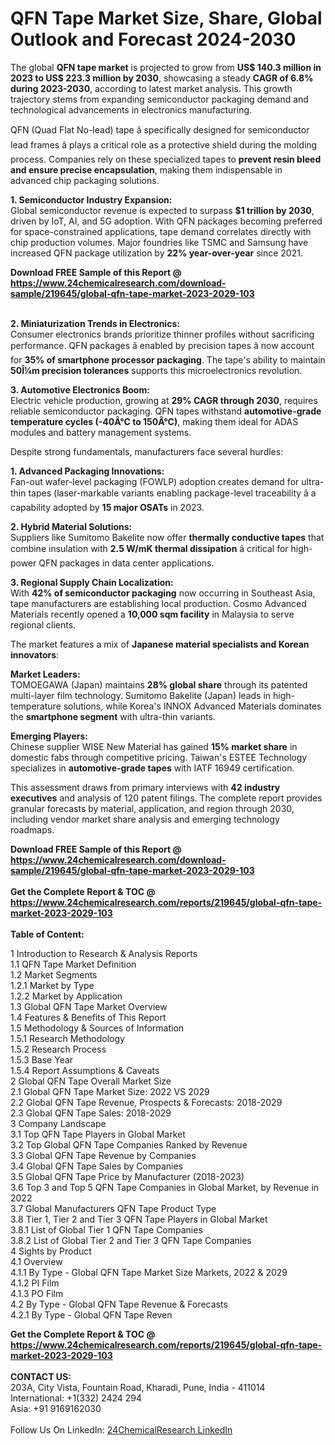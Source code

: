 <h1>QFN Tape Market Size, Share, Global Outlook and Forecast 2024-2030</h1><p>The global <strong>QFN tape market</strong> is projected to grow from <strong>US$ 140.3 million in 2023 to US$ 223.3 million by 2030</strong>, showcasing a steady <strong>CAGR of 6.8% during 2023-2030</strong>, according to latest market analysis. This growth trajectory stems from expanding semiconductor packaging demand and technological advancements in electronics manufacturing.</p><p>QFN (Quad Flat No-lead) tape â specifically designed for semiconductor lead frames â plays a critical role as a protective shield during the molding process. Companies rely on these specialized tapes to <strong>prevent resin bleed and ensure precise encapsulation</strong>, making them indispensable in advanced chip packaging solutions.</p><p><strong>1. Semiconductor Industry Expansion:</strong><br>
Global semiconductor revenue is expected to surpass <strong>$1 trillion by 2030</strong>, driven by IoT, AI, and 5G adoption. With QFN packages becoming preferred for space-constrained applications, tape demand correlates directly with chip production volumes. Major foundries like TSMC and Samsung have increased QFN package utilization by <strong>22% year-over-year</strong> since 2021.</p><div><b>Download FREE Sample of this Report @ 
            <a href="https://www.24chemicalresearch.com/download-sample/219645/global-qfn-tape-market-2023-2029-103">
            https://www.24chemicalresearch.com/download-sample/219645/global-qfn-tape-market-2023-2029-103</a></b></div><br><p><strong>2. Miniaturization Trends in Electronics:</strong><br>
Consumer electronics brands prioritize thinner profiles without sacrificing performance. QFN packages â enabled by precision tapes â now account for <strong>35% of smartphone processor packaging</strong>. The tape's ability to maintain <strong>50Î¼m precision tolerances</strong> supports this microelectronics revolution.</p><p><strong>3. Automotive Electronics Boom:</strong><br>
Electric vehicle production, growing at <strong>29% CAGR through 2030</strong>, requires reliable semiconductor packaging. QFN tapes withstand <strong>automotive-grade temperature cycles (-40Â°C to 150Â°C)</strong>, making them ideal for ADAS modules and battery management systems.</p><p>Despite strong fundamentals, manufacturers face several hurdles:</p><p><strong>1. Advanced Packaging Innovations:</strong><br>
Fan-out wafer-level packaging (FOWLP) adoption creates demand for ultra-thin tapes (laser-markable variants enabling package-level traceability â a capability adopted by <strong>15 major OSATs</strong> in 2023.</p><p><strong>2. Hybrid Material Solutions:</strong><br>
Suppliers like Sumitomo Bakelite now offer <strong>thermally conductive tapes</strong> that combine insulation with <strong>2.5 W/mK thermal dissipation</strong> â critical for high-power QFN packages in data center applications.</p><p><strong>3. Regional Supply Chain Localization:</strong><br>
With <strong>42% of semiconductor packaging</strong> now occurring in Southeast Asia, tape manufacturers are establishing local production. Cosmo Advanced Materials recently opened a <strong>10,000 sqm facility</strong> in Malaysia to serve regional clients.</p><p>The market features a mix of <strong>Japanese material specialists and Korean innovators</strong>:</p><p><strong>Market Leaders:</strong><br>
TOMOEGAWA (Japan) maintains <strong>28% global share</strong> through its patented multi-layer film technology. Sumitomo Bakelite (Japan) leads in high-temperature solutions, while Korea's INNOX Advanced Materials dominates the <strong>smartphone segment</strong> with ultra-thin variants.</p><p><strong>Emerging Players:</strong><br>
Chinese supplier WISE New Material has gained <strong>15% market share</strong> in domestic fabs through competitive pricing. Taiwan's ESTEE Technology specializes in <strong>automotive-grade tapes</strong> with IATF 16949 certification.</p><p>This assessment draws from primary interviews with <strong>42 industry executives</strong> and analysis of 120 patent filings. The complete report provides granular forecasts by material, application, and region through 2030, including vendor market share analysis and emerging technology roadmaps.</p><div><b>Download FREE Sample of this Report @ 
            <a href="https://www.24chemicalresearch.com/download-sample/219645/global-qfn-tape-market-2023-2029-103">
            https://www.24chemicalresearch.com/download-sample/219645/global-qfn-tape-market-2023-2029-103</a></b></div><br><div><b>Get the Complete Report & TOC @ 
            <a href="https://www.24chemicalresearch.com/reports/219645/global-qfn-tape-market-2023-2029-103">
            https://www.24chemicalresearch.com/reports/219645/global-qfn-tape-market-2023-2029-103</a></b></div><br>
            <b>Table of Content:</b><p>1 Introduction to Research & Analysis Reports<br />
    1.1 QFN Tape Market Definition<br />
    1.2 Market Segments<br />
        1.2.1 Market by Type<br />
        1.2.2 Market by Application<br />
    1.3 Global QFN Tape Market Overview<br />
    1.4 Features & Benefits of This Report<br />
    1.5 Methodology & Sources of Information<br />
        1.5.1 Research Methodology<br />
        1.5.2 Research Process<br />
        1.5.3 Base Year<br />
        1.5.4 Report Assumptions & Caveats<br />
2 Global QFN Tape Overall Market Size<br />
    2.1 Global QFN Tape Market Size: 2022 VS 2029<br />
    2.2 Global QFN Tape Revenue, Prospects & Forecasts: 2018-2029<br />
    2.3 Global QFN Tape Sales: 2018-2029<br />
3 Company Landscape<br />
    3.1 Top QFN Tape Players in Global Market<br />
    3.2 Top Global QFN Tape Companies Ranked by Revenue<br />
    3.3 Global QFN Tape Revenue by Companies<br />
    3.4 Global QFN Tape Sales by Companies<br />
    3.5 Global QFN Tape Price by Manufacturer (2018-2023)<br />
    3.6 Top 3 and Top 5 QFN Tape Companies in Global Market, by Revenue in 2022<br />
    3.7 Global Manufacturers QFN Tape Product Type<br />
    3.8 Tier 1, Tier 2 and Tier 3 QFN Tape Players in Global Market<br />
        3.8.1 List of Global Tier 1 QFN Tape Companies<br />
        3.8.2 List of Global Tier 2 and Tier 3 QFN Tape Companies<br />
4 Sights by Product<br />
    4.1 Overview<br />
        4.1.1 By Type - Global QFN Tape Market Size Markets, 2022 & 2029<br />
        4.1.2 PI Film<br />
        4.1.3 PO Film<br />
    4.2 By Type - Global QFN Tape Revenue & Forecasts<br />
        4.2.1 By Type - Global QFN Tape Reven</p><div><b>Get the Complete Report & TOC @ 
            <a href="https://www.24chemicalresearch.com/reports/219645/global-qfn-tape-market-2023-2029-103">
            https://www.24chemicalresearch.com/reports/219645/global-qfn-tape-market-2023-2029-103</a></b></div><br><b>CONTACT US:</b><br>
            203A, City Vista, Fountain Road, Kharadi, Pune, India - 411014<br>
            International: +1(332) 2424 294<br>
            Asia: +91 9169162030 <br><br>
            Follow Us On LinkedIn: <a href="https://www.linkedin.com/company/24chemicalresearch/">24ChemicalResearch LinkedIn</a>